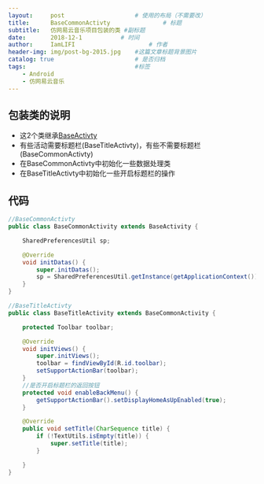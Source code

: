 ```yaml
---
layout:     post                    # 使用的布局（不需要改）
title:      BaseCommonActivty               # 标题
subtitle:   仿网易云音乐项目包装的类 #副标题
date:       2018-12-1           # 时间
author:     IamLIFI                     # 作者
header-img: img/post-bg-2015.jpg    #这篇文章标题背景图片
catalog: true                       # 是否归档
tags:                               #标签
    - Android
    - 仿网易云音乐
---
```


## 包装类的说明

- 这2个类继承[BaseActivty](https://iamlifi.github.io/2018/12/01/BaseActivity/)
- 有些活动需要标题栏(BaseTitleActivty)，有些不需要标题栏(BaseCommonActivty)
- 在BaseCommonActivty中初始化一些数据处理类
- 在BaseTitleActivty中初始化一些开启标题栏的操作

## 代码
```java
//BaseCommonActivty
public class BaseCommonActivity extends BaseActivity {

    SharedPreferencesUtil sp;

    @Override
    void initDatas() {
        super.initDatas();
        sp = SharedPreferencesUtil.getInstance(getApplicationContext());
    }
}

//BaseTitleActivty
public class BaseTitleActivity extends BaseCommonActivity {

    protected Toolbar toolbar;

    @Override
    void initViews() {
        super.initViews();
        toolbar = findViewById(R.id.toolbar);
        setSupportActionBar(toolbar);
    }
    //是否开启标题栏的返回按钮
    protected void enableBackMenu() {
        getSupportActionBar().setDisplayHomeAsUpEnabled(true);
    }

    @Override
    public void setTitle(CharSequence title) {
        if (!TextUtils.isEmpty(title)) {
            super.setTitle(title);
        }

    }
}

 ```
